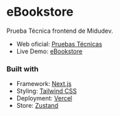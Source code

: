 # eBookstore
Prueba Técnica frontend de Midudev.
- Web oficial: [Pruebas Técnicas](https://pruebastecnicas.com/)	
- Live Demo: [eBookstore](https://ebookstore-ten.vercel.app/)

### Built with

- Framework: [Next.js](https://nextjs.org/)
- Styling: [Tailwind CSS](https://tailwindcss.com/)
- Deployment: [Vercel](https://vercel.com/)
- Store: [Zustand](https://docs.pmnd.rs/zustand/getting-started/introduction)